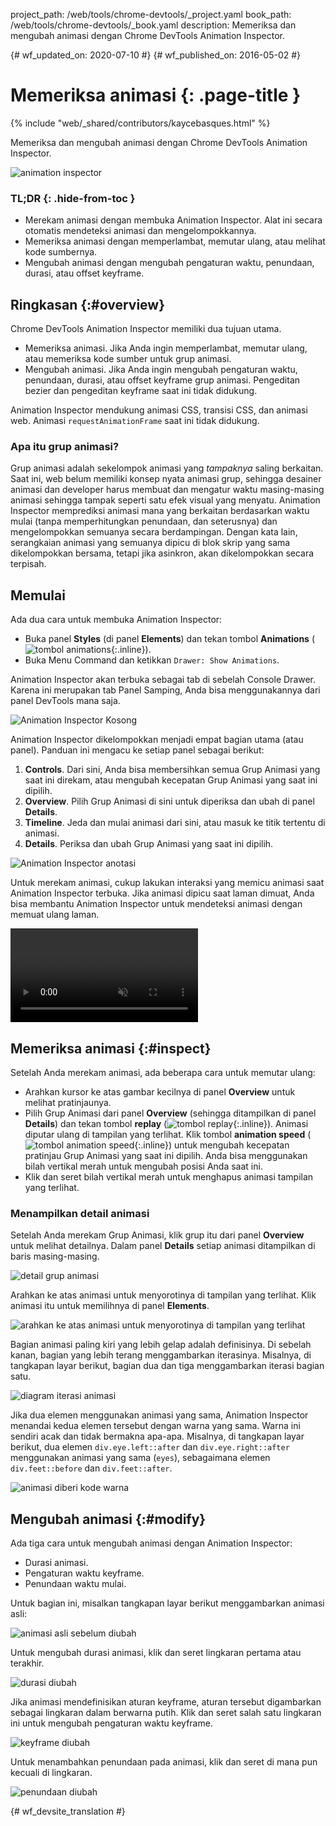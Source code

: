 project_path: /web/tools/chrome-devtools/_project.yaml
book_path: /web/tools/chrome-devtools/_book.yaml
description: Memeriksa dan mengubah animasi dengan Chrome DevTools Animation Inspector.

{# wf_updated_on: 2020-07-10 #}
{# wf_published_on: 2016-05-02 #}

# Memeriksa animasi {: .page-title }

{% include "web/_shared/contributors/kaycebasques.html" %}

Memeriksa dan mengubah animasi dengan Chrome DevTools
Animation Inspector.

![animation inspector](imgs/animation-inspector.png)


### TL;DR {: .hide-from-toc }
- Merekam animasi dengan membuka Animation Inspector. Alat ini secara otomatis mendeteksi animasi dan mengelompokkannya.
- Memeriksa animasi dengan memperlambat, memutar ulang, atau melihat kode sumbernya.
- Mengubah animasi dengan mengubah pengaturan waktu, penundaan, durasi, atau offset keyframe.


## Ringkasan {:#overview}

Chrome DevTools Animation Inspector memiliki dua tujuan utama. 

* Memeriksa animasi. Jika Anda ingin memperlambat, memutar ulang, atau memeriksa 
  kode sumber untuk grup animasi. 
* Mengubah animasi. Jika Anda ingin mengubah pengaturan waktu, penundaan, durasi, 
  atau offset keyframe grup animasi. Pengeditan bezier dan pengeditan 
  keyframe saat ini tidak didukung. 

Animation Inspector mendukung animasi CSS,
transisi CSS, dan animasi web. Animasi `requestAnimationFrame` 
saat ini tidak didukung.

### Apa itu grup animasi?

Grup animasi adalah sekelompok animasi yang 
*tampaknya* saling berkaitan. Saat ini, web belum memiliki konsep nyata
animasi grup, sehingga desainer animasi dan developer harus membuat 
dan mengatur waktu masing-masing animasi sehingga tampak seperti satu efek 
visual yang menyatu. Animation Inspector memprediksi animasi mana yang berkaitan berdasarkan 
waktu mulai (tanpa memperhitungkan penundaan, dan seterusnya) dan mengelompokkan semuanya secara berdampingan.
Dengan kata lain, serangkaian animasi yang semuanya dipicu di blok skrip yang sama 
dikelompokkan bersama, tetapi jika asinkron, akan dikelompokkan 
secara terpisah. 

## Memulai

Ada dua cara untuk membuka Animation Inspector:

* Buka panel **Styles** (di panel **Elements**) dan tekan tombol 
  **Animations** (![tombol 
  animations](imgs/animations-button.png){:.inline}). 
* Buka Menu Command dan ketikkan `Drawer: Show Animations`. 

Animation Inspector akan terbuka sebagai tab di sebelah Console Drawer. Karena
ini merupakan tab Panel Samping, Anda bisa menggunakannya dari panel DevTools mana saja. 

![Animation Inspector Kosong](imgs/empty-ai.png)

Animation Inspector dikelompokkan menjadi empat bagian utama (atau panel). Panduan
ini mengacu ke setiap panel sebagai berikut:

1. **Controls**. Dari sini, Anda bisa membersihkan semua Grup Animasi 
   yang saat ini direkam, atau mengubah kecepatan Grup Animasi yang saat ini dipilih.
2. **Overview**. Pilih Grup Animasi di sini untuk diperiksa 
   dan ubah di panel **Details**.
3. **Timeline**. Jeda dan mulai animasi dari sini, atau masuk ke titik tertentu 
   di animasi.
4. **Details**. Periksa dan ubah Grup Animasi
   yang saat ini dipilih. 

![Animation Inspector anotasi](imgs/annotated-animation-inspector.png)

Untuk merekam animasi, cukup lakukan interaksi yang memicu
animasi saat Animation Inspector terbuka. Jika animasi dipicu 
saat laman dimuat, Anda bisa membantu Animation Inspector untuk mendeteksi animasi dengan 
memuat ulang laman. 

<video src="animations/capture-animations.mp4"
       autoplay loop muted controls></video>

## Memeriksa animasi {:#inspect}

Setelah Anda merekam animasi, ada beberapa cara untuk memutar ulang:

* Arahkan kursor ke atas gambar kecilnya di panel **Overview** untuk melihat pratinjaunya.
* Pilih Grup Animasi dari panel **Overview** (sehingga ditampilkan
  di panel **Details**) dan tekan tombol **replay**
  (![tombol replay](imgs/replay-button.png){:.inline}). Animasi diputar ulang
  di tampilan yang terlihat.
  Klik tombol **animation speed** (![tombol 
  animation speed](imgs/animation-speed-buttons.png){:.inline}) untuk mengubah kecepatan 
  pratinjau Grup Animasi yang saat ini dipilih. Anda bisa menggunakan bilah vertikal 
  merah untuk mengubah posisi Anda saat ini. 
* Klik dan seret bilah vertikal merah untuk menghapus animasi tampilan yang terlihat. 

### Menampilkan detail animasi

Setelah Anda merekam Grup Animasi, klik grup itu dari panel **Overview** 
untuk melihat detailnya. Dalam panel **Details** setiap animasi ditampilkan
di baris masing-masing. 

![detail grup animasi](imgs/animation-group-details.png)

Arahkan ke atas animasi untuk menyorotinya di tampilan yang terlihat. Klik animasi itu
untuk memilihnya di panel **Elements**. 

![arahkan ke atas animasi untuk menyorotinya di 
tampilan yang terlihat](imgs/highlight-animation.png)

Bagian animasi paling kiri yang lebih gelap adalah definisinya. Di sebelah kanan,
bagian yang lebih terang menggambarkan iterasinya. Misalnya, di 
tangkapan layar berikut, bagian dua dan tiga menggambarkan iterasi bagian satu. 

![diagram iterasi animasi](imgs/animation-iterations.png)

Jika dua elemen menggunakan animasi yang sama, Animation 
Inspector menandai kedua elemen tersebut dengan warna yang sama. Warna ini sendiri acak dan 
tidak bermakna apa-apa.
Misalnya, di tangkapan layar berikut, dua elemen `div.eye.left::after` 
dan `div.eye.right::after` menggunakan animasi yang sama (`eyes`), 
sebagaimana elemen `div.feet::before` dan `div.feet::after`. 

![animasi diberi kode warna](imgs/color-coded-animations.png)

## Mengubah animasi {:#modify}

Ada tiga cara untuk mengubah animasi dengan Animation Inspector:

* Durasi animasi.
* Pengaturan waktu keyframe.
* Penundaan waktu mulai.

Untuk bagian ini, misalkan tangkapan layar berikut menggambarkan animasi
asli:

![animasi asli sebelum diubah](imgs/modify-original.png)

Untuk mengubah durasi animasi, klik dan seret lingkaran pertama atau 
terakhir.

![durasi diubah](imgs/modify-duration.png)

Jika animasi mendefinisikan aturan keyframe, aturan tersebut digambarkan sebagai
lingkaran dalam berwarna putih. Klik dan seret salah satu lingkaran ini untuk mengubah pengaturan waktu 
keyframe.

![keyframe diubah](imgs/modify-keyframe.png)

Untuk menambahkan penundaan pada animasi, klik dan seret di mana pun kecuali 
di lingkaran. 

![penundaan diubah](imgs/modify-delay.png)


{# wf_devsite_translation #}
